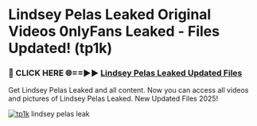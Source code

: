 # Lindsey Pelas Leaked Original Videos 0nlyFans Leaked - Files Updated! (tp1k)

<h3>🔴 CLICK HERE 🌐==►► <a href="https://tinyurl.com/ms9xzufz" rel="nofollow">Lindsey Pelas Leaked Updated Files</a></h3>

Get Lindsey Pelas Leaked and all content. Now you can access all videos and pictures of Lindsey Pelas Leaked. New Updated Files 2025!

[![tp1k](https://i.imgur.com/PQ7UWWw.gif)](https://tinyurl.com/ms9xzufz)
lindsey pelas leak